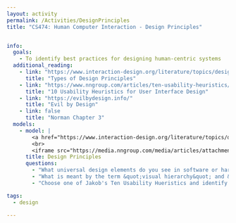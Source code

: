 ```yaml
---
layout: activity
permalink: /Activities/DesignPrinciples
title: "CS474: Human Computer Interaction - Design Principles"


info: 
  goals: 
    - To identify best practices for designing human-centric systems
  additional_reading:
    - link: "https://www.interaction-design.org/literature/topics/design-principles"
      title: "Types of Design Principles"
    - link: "https://www.nngroup.com/articles/ten-usability-heuristics/"
      title: "10 Usability Heuristics for User Interface Design"
    - link: "https://evilbydesign.info/"
      title: "Evil by Design" 
    - link: false
      title: "Norman Chapter 3"    
  models:
    - model: |
        <a href="https://www.interaction-design.org/literature/topics/design-principles"><img src="https://public-media.interaction-design.org/images/uploads/user-content/1445/T1dSG5N4ZdaaBrqyOVGMOI3Fe9JoeBg24XwQybAQ.jpeg" alt="Design Principles from interaction-design.org"></a>
        <br>
        <iframe src="https://media.nngroup.com/media/articles/attachments/Heuristic_Summary1_Letter-compressed.pdf" width="100%" height="800"></iframe>
      title: Design Principles
      questions:
        - "What universal design elements do you see in software or hardware systems?"
        - "What is meant by the term &quot;visual hierarchy&quot; and &quot;proximity&quot;?"
        - "Choose one of Jakob's Ten Usability Hueristics and identify a deficiency in a system you interact with regularly.  Describe how to improve that system according to the hueristic(s)."

tags:
  - design
  
---
```

